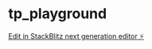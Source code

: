 # tp_playground

[Edit in StackBlitz next generation editor ⚡️](https://stackblitz.com/~/github.com/jputnam61/tp_playground)